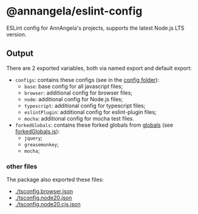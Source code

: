# @annangela/eslint-config

ESLint config for AnnAngela's projects, supports the latest Node.js LTS version.

## Output

There are 2 exported variables, both via named export and default export:

* `configs`: contains these configs (see in the [config folder](src/configs)):
  * `base`: base config for all javascript files;
  * `browser`: additional config for browser files;
  * `node`: additional config for Node.js files;
  * `typescript`: additional config for typescript files;
  * `eslintPlugin`: additional config for eslint-plugin files;
  * `mocha`: additional config for mocha test files.
* `forkedGlobals`: contains these forked globals from [globals](https://github.com/sindresorhus/globals/blob/v13.24.0/globals.json) (see [forkedGlobals.js](src/forkedGlobals.js)):
  * `jquery`;
  * `greasemonkey`;
  * `mocha`;

### other files

The package also exported these files:

* [./tsconfig.browser.json](src/tsconfigs/tsconfig.browser.json)
* [./tsconfig.node20.json](src/tsconfigs/tsconfig.node20.json)
* [./tsconfig.node20.cjs.json](src/tsconfigs/tsconfig.node20.cjs.json)
